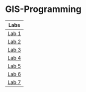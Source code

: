 # GIS-Programming
|Labs            |
|:--------------:|
|[Lab 1](Lab1/README.md)|
|[Lab 2](Lab%202/README.md)|
|[Lab 3](Lab%203/README.md)|
|[Lab 4](Lab%204/README.md)|
|[Lab 5](Lab%205/README.md)|
|[Lab 6](Lab%206/README.md)|
|[Lab 7](Lab%207/README.md)|
